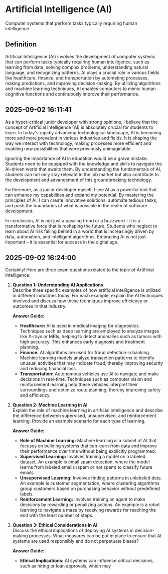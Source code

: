 # Artificial Intelligence (AI)

Computer systems that perform tasks typically requiring human intelligence.

## Definition
Artificial Intelligence (AI) involves the development of computer systems that can perform tasks typically requiring human intelligence, such as learning from data, solving complex problems, understanding natural language, and recognizing patterns. AI plays a crucial role in various fields like healthcare, finance, and transportation by automating processes, making predictions, and improving decision-making. By utilizing algorithms and machine learning techniques, AI enables computers to mimic human cognitive functions and continuously improve their performance.

## 2025-09-02 16:11:41
As a hyper-critical junior developer with strong opinions, I believe that the concept of Artificial Intelligence (AI) is absolutely crucial for students to learn. In today's rapidly advancing technological landscape, AI is becoming more and more prevalent in various industries and fields. It is shaping the way we interact with technology, making processes more efficient and enabling new possibilities that were previously unimaginable.

Ignoring the importance of AI in education would be a grave mistake. Students need to be equipped with the knowledge and skills to navigate the AI-driven world that awaits them. By understanding the fundamentals of AI, students can not only stay relevant in the job market but also contribute to the development and advancement of this groundbreaking technology.

Furthermore, as a junior developer myself, I see AI as a powerful tool that can enhance my capabilities and expand my potential. By mastering the principles of AI, I can create innovative solutions, automate tedious tasks, and push the boundaries of what is possible in the realm of software development.

In conclusion, AI is not just a passing trend or a buzzword – it is a transformative force that is reshaping the future. Students who neglect to learn about AI risk falling behind in a world that is increasingly driven by data, automation, and intelligent algorithms. Embracing AI is not just important – it is essential for success in the digital age.

## 2025-09-02 16:24:00
Certainly! Here are three exam questions related to the topic of Artificial Intelligence:

1. **Question 1: Understanding AI Applications**  
   Describe three specific examples of how artificial intelligence is utilized in different industries today. For each example, explain the AI techniques involved and discuss how these techniques improve efficiency or outcomes in that industry.

   **Answer Guide:**  
   - **Healthcare:** AI is used in medical imaging for diagnostics. Techniques such as deep learning are employed to analyze images like X-rays or MRIs, helping to detect anomalies such as tumors with high accuracy. This enhances early diagnosis and treatment planning.
   - **Finance:** AI algorithms are used for fraud detection in banking. Machine learning models analyze transaction patterns to identify unusual activities that may indicate fraud, thereby improving security and reducing financial loss.
   - **Transportation:** Autonomous vehicles use AI to navigate and make decisions in real-time. Techniques such as computer vision and reinforcement learning help these vehicles interpret their surroundings and optimize route planning, thereby improving safety and efficiency.

2. **Question 2: Machine Learning in AI**  
   Explain the role of machine learning in artificial intelligence and describe the difference between supervised, unsupervised, and reinforcement learning. Provide an example scenario for each type of learning.

   **Answer Guide:**  
   - **Role of Machine Learning:** Machine learning is a subset of AI that focuses on building systems that can learn from data and improve their performance over time without being explicitly programmed.
   - **Supervised Learning:** Involves training a model on a labeled dataset. An example is email spam detection, where the model learns from labeled emails (spam or not spam) to classify future emails.
   - **Unsupervised Learning:** Involves finding patterns in unlabeled data. An example is customer segmentation, where clustering algorithms group customers based on purchasing behavior without predefined labels.
   - **Reinforcement Learning:** Involves training an agent to make decisions by rewarding or penalizing actions. An example is a robot learning to navigate a maze by receiving rewards for reaching the end with the least number of steps.

3. **Question 3: Ethical Considerations in AI**  
   Discuss the ethical implications of deploying AI systems in decision-making processes. What measures can be put in place to ensure that AI systems are used responsibly and do not perpetuate biases?

   **Answer Guide:**  
   - **Ethical Implications:** AI systems can influence critical decisions, such as hiring or loan approvals, which may
